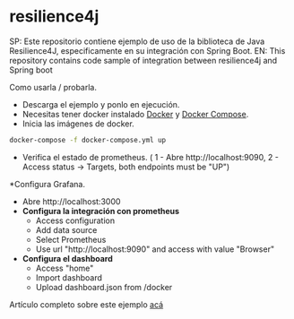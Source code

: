 # resilience4j

SP: Este repositorio contiene ejemplo de uso de la biblioteca de Java Resilience4J, especificamente en su integración con Spring Boot.
EN: This repository contains code sample of integration between resilience4j and Spring boot

Como usarla / probarla.

* Descarga el ejemplo y ponlo en ejecución.
* Necesitas tener docker instalado [Docker](https://docs.docker.com/install/) y [Docker Compose](https://docs.docker.com/compose/install/).
* Inicia las imágenes de docker.
```sh
docker-compose -f docker-compose.yml up
```
* Verifica el estado de prometheus.
( 1 - Abre http://localhost:9090, 2 - 
Access status -> Targets, both endpoints must be "UP")

*Configura Grafana.
 - Abre http://localhost:3000
 - **Configura la integración con prometheus**
     - Access configuration
     - Add data source
     - Select Prometheus
     - Use url "http://localhost:9090" and access with value "Browser"
 - **Configura el dashboard**
     - Access "home"
     - Import dashboard
     - Upload dashboard.json from /docker
     
 Artículo completo sobre este ejemplo [acá](https://sacavix.com/2020/06/14/resilience4j-tolerancia-a-fallos-completa/)
